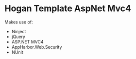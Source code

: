 Hogan Template
AspNet Mvc4
=========================

Makes use of:
* Ninject
* jQuery
* ASP.NET MVC4
* AppHarbor.Web.Security
* NUnit